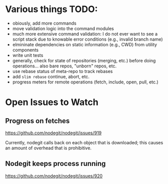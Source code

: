 # Various things TODO:
- obiously, add more commands
- move validation logic into the command modules
- much more extensive command validation: I do not ever want to see a script
  stack due to knowable error conditions (e.g., invalid branch name)
- elmininate dependencies on static information (e.g., CWD) from utility
  components
- write unit tests
- generally, check for state of repositories (merging, etc.) before doing
  operations... also bare repos, "unborn" repos, etc.
- use rebase status of meta-repo to track rebases
- add `slim rebase` continue, abort, etc.
- progress meters for remote operations (fetch, include, open, pull, etc.)

# Open Issues to Watch

## Progress on fetches

https://github.com/nodegit/nodegit/issues/919

Currently, nodegit calls back on each object that is downloaded; this causes an
amount of overhead that is prohibitive.

## Nodegit keeps process running

https://github.com/nodegit/nodegit/issues/920
